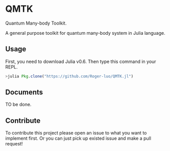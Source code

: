# QMTK

Quantum Many-body Toolkit.

A general purpose toolkit for quantum many-body system in Julia language.

## Usage

First, you need to download Julia v0.6. Then type this command in your REPL.

```julia
>julia Pkg.clone("https://github.com/Roger-luo/QMTK.jl")
```

## Documents

TO be done.

## Contribute

To contribute this project please open an issue to what you want to implement first. Or you can just pick up existed issue and make a pull request!
